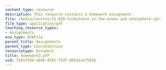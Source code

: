 ```yaml
---
content_type: resource
description: This resource contains a homework assignment.
file: /media/courses/12-820-turbulence-in-the-ocean-and-atmosphere-spring-2006/7165f584a69bd76175dfd8542ce7591b_homework3.pdf
file_type: application/pdf
learning_resource_types:
- Assignments
ocw_type: OCWFile
parent_title: Assignments
parent_type: CourseSection
resourcetype: Document
title: homework3.pdf
uid: 7165f584-a69b-d761-75df-d8542ce7591b
---
```

